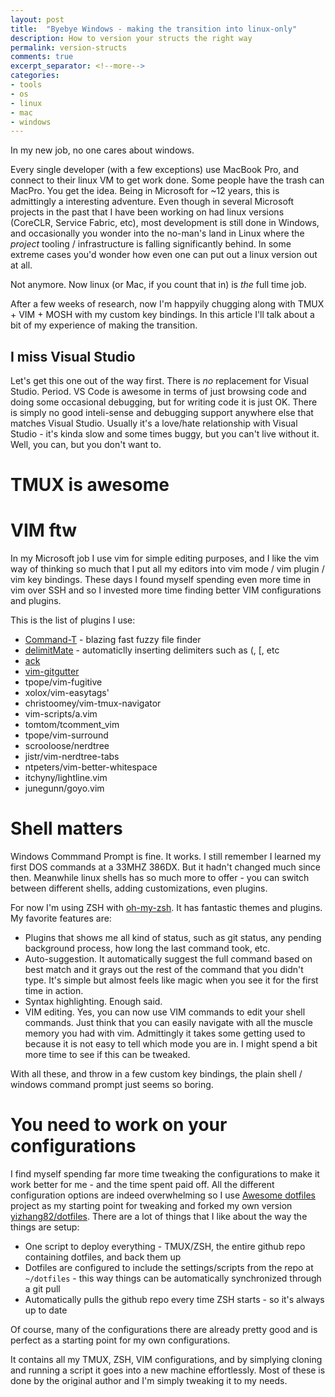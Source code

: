 ```yaml
---
layout: post
title:  "Byebye Windows - making the transition into linux-only"
description: How to version your structs the right way
permalink: version-structs
comments: true
excerpt_separator: <!--more-->
categories:
- tools
- os
- linux
- mac
- windows
---
```


In my new job, no one cares about windows.

Every single developer (with a few exceptions) use MacBook Pro, and connect to their linux VM to get work done. Some people have the trash can MacPro. You get the idea. Being in Microsoft for ~12 years, this is admittingly a interesting adventure. Even though in several Microsoft projects in the past that I have been working on had linux versions (CoreCLR, Service Fabric, etc), most development is still done in Windows, and occasionally you wonder into the no-man's land in Linux where the *project* tooling / infrastructure is falling significantly behind. In some extreme cases you'd wonder how even one can put out a linux version out at all.

Not anymore. Now linux (or Mac, if you count that in) is *the* full time job. 

After a few weeks of research, now I'm happyily chugging along with TMUX + VIM + MOSH with my custom key bindings. In this article I'll talk about a bit of my experience of making the transition.

## I miss Visual Studio

Let's get this one out of the way first. There is *no* replacement for Visual Studio. Period. VS Code is awesome in terms of just browsing code and doing some occasional debugging, but for writing code it is just OK. There is simply no good inteli-sense and debugging support anywhere else that matches Visual Studio. Usually it's a love/hate relationship with Visual Studio - it's kinda slow and some times buggy, but you can't live without it. Well, you can, but you don't want to. 

# TMUX is awesome



# VIM ftw

In my Microsoft job I use vim for simple editing purposes, and I like the vim way of thinking so much that I put all my editors into vim mode / vim plugin / vim key bindings.  These days I found myself spending even more time in vim over SSH and so I invested more time finding better VIM configurations and plugins. 

This is the list of plugins I use:

* [Command-T](wincent/command-t) - blazing fast fuzzy file finder
* [delimitMate](Raimondi/delimitMate) - automaticlly inserting delimiters such as (, [, etc
* [ack](mileszs/ack.vim)
* [vim-gitgutter](airblade/vim-gitgutter)
* tpope/vim-fugitive
* xolox/vim-easytags'
* christoomey/vim-tmux-navigator
* vim-scripts/a.vim
* tomtom/tcomment_vim
* tpope/vim-surround
* scrooloose/nerdtree
* jistr/vim-nerdtree-tabs
* ntpeters/vim-better-whitespace
* itchyny/lightline.vim
* junegunn/goyo.vim

# Shell matters 

Windows Commmand Prompt is fine. It works. I still remember I learned my first DOS commands at a 33MHZ 386DX. But it hadn't changed much since then. Meanwhile linux shells has so much more to offer - you can switch between different shells, adding customizations, even plugins. 

For now I'm using ZSH with [oh-my-zsh](https://github.com/robbyrussell/oh-my-zsh). It has fantastic themes and plugins. My favorite features are:
* Plugins that shows me all kind of status, such as git status, any pending background process, how long the last command took, etc. 
* Auto-suggestion. It automatically suggest the full command based on best match and it grays out the rest of the command that you didn't type. It's simple but almost feels like magic when you see it for the first time in action. 
* Syntax highlighting. Enough said.
* VIM editing. Yes, you can now use VIM commands to edit your shell commands. Just think that you can easily navigate with all the muscle memory you had with vim. Admittingly it takes some getting used to because it is not easy to tell which mode you are in. I might spend a bit more time to see if this can be tweaked.  

With all these, and throw in a few custom key bindings, the plain shell / windows command prompt just seems so boring.

# You need to work on your configurations

I find myself spending far more time tweaking the configurations to make it work better for me - and the time spent paid off. All the different configuration options are indeed overwhelming so I use [Awesome dotfiles](https://github.com/Parth/dotfiles) project as my starting point for tweaking and forked my own version [yizhang82/dotfiles](https://github.com/yizhang82/dotfiles). There are a lot of things that I like about the way the things are setup:
  * One script to deploy everything - TMUX/ZSH, the entire github repo containing dotfiles, and back them up
  * Dotfiles are configured to include the settings/scripts from the repo at `~/dotfiles` - this way things can be automatically synchronized through a git pull 
  * Automatically pulls the github repo every time ZSH starts - so it's always up to date

Of course, many of the configurations there are already pretty good and is perfect as a starting point for my own configurations. 

It contains all my TMUX, ZSH, VIM configurations, and by simplying cloning and running a script it goes into a new machine effortlessly. Most of these is done by the original author and I'm simply tweaking it to my needs.
